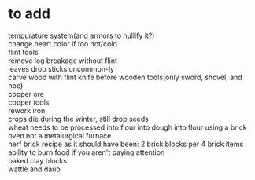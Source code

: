# to add
tempurature system(and armors to nullify it?)\
change heart color if too hot/cold\
flint tools\
remove log breakage without flint\
leaves drop sticks uncommon-ly\
carve wood with flint knife before wooden tools(only sword, shovel, and hoe)\
copper ore\
copper tools\
rework iron\
crops die during the winter, still drop seeds\
wheat needs to be processed into flour into dough into flour using a brick oven not a metalurgical furnace\
nerf brick recipe as it should have been: 2 brick blocks per 4 brick items\
ability to burn food if you aren't paying attention\
baked clay blocks\
wattle and daub
